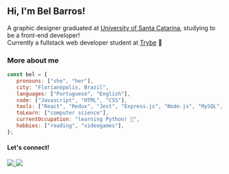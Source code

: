 <h2>Hi, I'm Bel Barros!</h2>
<p>A graphic designer graduated at <a href="https://ufsc.br/">University of Santa Catarina</a>, studying to be a front-end developer! <br />
  Currently a fullstack web developer student at <a href="https://github.com/betrybe">Trybe</a> 💚</p>

<h3>More about me</h3>

```javascript
const bel = {
   pronouns: ["she", "her"],
   city: "Florianópolis, Brazil",
   languages: ["Portuguese", "English"],
   code: ["Javascript", "HTML", "CSS"],
   tools: ["React", "Redux", "Jest", "Express.js", "Node.js", "MySQL", "Sequelize", "MongoDB", "Mongoose"],
   toLearn: ["computer science"],
   currentOccupation: "learning Python! 🐍",
   hobbies: ["reading", "videogames"],
};
```

<h4>Let's connect!</h4>
<p>
    <a href="https://www.linkedin.com/in/belbarros/">
  <img src="https://img.shields.io/badge/LinkedIn-0077B5?style=for-the-badge&logo=linkedin&logoColor=white" />
  </a>
      <a href="mailto:izabelfeigel@gmail.com">
  <img src="https://img.shields.io/badge/Gmail-D14836?style=for-the-badge&logo=gmail&logoColor=white" />
  </a>
</p>




